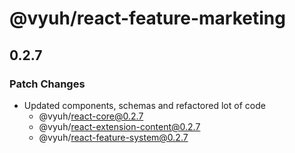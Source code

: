 # @vyuh/react-feature-marketing

## 0.2.7

### Patch Changes

- Updated components, schemas and refactored lot of code
  - @vyuh/react-core@0.2.7
  - @vyuh/react-extension-content@0.2.7
  - @vyuh/react-feature-system@0.2.7
